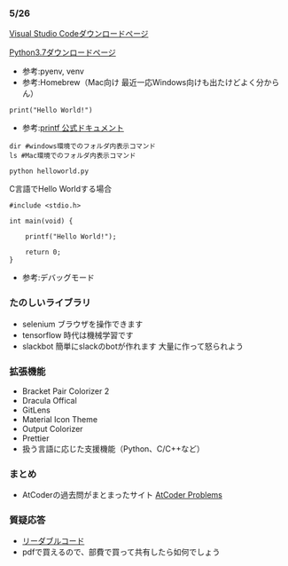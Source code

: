 ### 5/26
[Visual Studio Codeダウンロードページ](https://azure.microsoft.com/ja-jp/products/visual-studio-code/)

[Python3.7ダウンロードページ](https://www.python.org/downloads/)  
+ 参考:pyenv, venv
+ 参考:Homebrew（Mac向け 最近一応Windows向けも出たけどよく分からん）

```
print("Hello World!")
```
+ 参考:[printf 公式ドキュメント](https://docs.python.org/ja/3/library/functions.html#print)

```
dir #windows環境でのフォルダ内表示コマンド
ls #Mac環境でのフォルダ内表示コマンド
```
```
python helloworld.py
```
C言語でHello Worldする場合
```
#include <stdio.h>

int main(void) {

    printf("Hello World!");

    return 0;
}
```

+ 参考:デバッグモード

### たのしいライブラリ
+ selenium ブラウザを操作できます
+ tensorflow 時代は機械学習です
+ slackbot 簡単にslackのbotが作れます 大量に作って怒られよう

### 拡張機能
+ Bracket Pair Colorizer 2
+ Dracula Offical
+ GitLens
+ Material Icon Theme
+ Output Colorizer
+ Prettier
+ 扱う言語に応じた支援機能（Python、C/C++など）

### まとめ
+ AtCoderの過去問がまとまったサイト [AtCoder Problems](https://kenkoooo.com/atcoder/#/table//)

### 質疑応答
+ [リーダブルコード](https://www.oreilly.co.jp/books/9784873115658/)
+ pdfで買えるので、部費で買って共有したら如何でしょう
